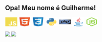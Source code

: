## Opa! Meu nome é Guilherme!

<div style="display: inline_block">
  <img align="center" alt="Gui-Js" height="30" width="40" src="https://raw.githubusercontent.com/devicons/devicon/master/icons/javascript/javascript-plain.svg">
  <img align="center" alt="Gui-HTML" height="30" width="40" src="https://raw.githubusercontent.com/devicons/devicon/master/icons/html5/html5-original.svg">
  <img align="center" alt="Gui-CSS" height="30" width="40" src="https://raw.githubusercontent.com/devicons/devicon/master/icons/css3/css3-original.svg">
  <img align="center" alt="Gui-Python" height="30" width="40" src="https://raw.githubusercontent.com/devicons/devicon/master/icons/python/python-original.svg">
  <img align="center" alt="Gui-Php" height="30" width="40" src="https://raw.githubusercontent.com/devicons/devicon/master/icons/php/php-original.svg">
  <img align="center" alt="Gui-Java" height="30" width="40" src="https://raw.githubusercontent.com/devicons/devicon/master/icons/java/java-original.svg">
  <img align="center" alt="Gui-NodeJs" height="30" width="40" src="https://raw.githubusercontent.com/devicons/devicon/master/icons/nodejs/nodejs-original.svg">
  <br><br>
</div>

<div>
  <a href="https://github.com/guiguicdd">
  <img height="180em" src="https://github-readme-stats.vercel.app/api?username=guiguicdd&show_icons=true&theme=dracula&title_color=blue&include_all_commits=true&count_private=true&hide_border=true"/>
  <img height="180em" src="https://github-readme-stats.vercel.app/api/top-langs/?username=guiguicdd&layout=compact&langs_count=7&theme=dracula&title_color=blue&hide_border=true"/>
</div>
  
